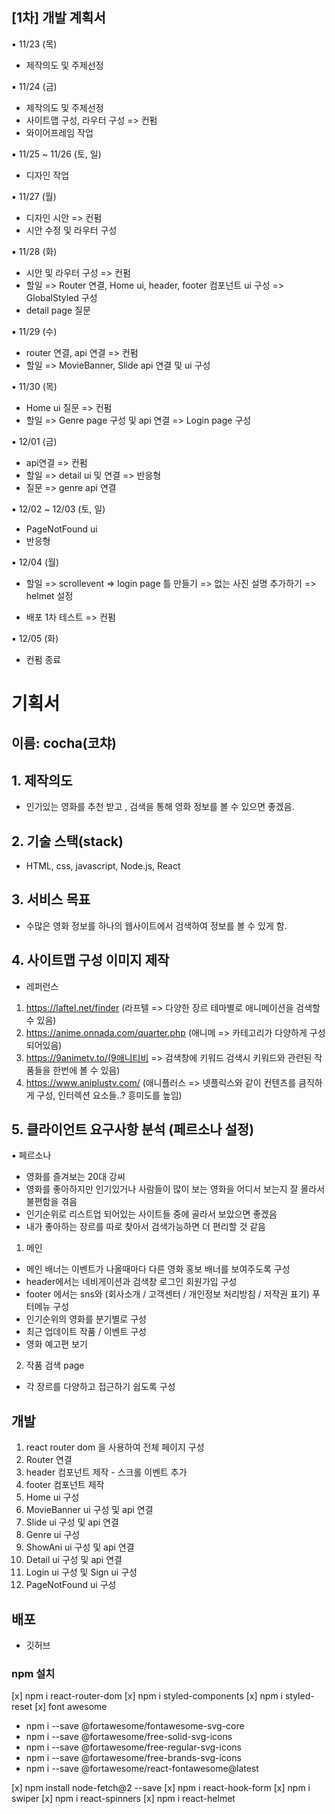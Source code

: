 ## [1차] 개발 계획서

▪ 11/23 (목)

- 제작의도 및 주제선정

▪ 11/24 (금)

- 제작의도 및 주제선정
- 사이트맵 구성, 라우터 구성 => 컨펌
- 와이어프레임 작업

▪ 11/25 ~ 11/26 (토, 일)

- 디자인 작업

▪ 11/27 (월)

- 디자인 시안 => 컨펌
- 시안 수정 및 라우터 구성

▪ 11/28 (화)

- 시안 및 라우터 구성 => 컨펌
- 할일
  => Router 연결, Home ui, header, footer 컴포넌트 ui 구성
  => GlobalStyled 구성
- detail page 질문

▪ 11/29 (수)

- router 연결, api 연결 => 컨펌
- 할일
  => MovieBanner, Slide api 연결 및 ui 구성

▪ 11/30 (목)

- Home ui 질문 => 컨펌
- 할일
  => Genre page 구성 및 api 연결
  => Login page 구성

▪ 12/01 (금)

- api연결 => 컨펌
- 할일
  => detail ui 및 연결
  => 반응형
- 질문
  => genre api 연결

▪ 12/02 ~ 12/03 (토, 일)

- PageNotFound ui
- 반응형
  <!-- [x] header menu 반응형 -->
  <!-- [x] 모바일 메뉴 클릭시 모바일메뉴 사라지게 -->
  <!-- home 반응형 슬라이드 -->
  <!-- [x] home label 버튼 색깔 -->
  <!-- detail page -->
  <!-- [x] search page -->
  <!-- login page -->
  <!--[x] pagenotfound -->
  <!-- helmet -->

▪ 12/04 (월)

- 할일
  => scrollevent
  => login page 틀 만들기
  => 없는 사진 설명 추가하기
  => helmet 설정

- 배포 1차 테스트 => 컨펌

▪ 12/05 (화)

- 컨펌 종료

# 기획서

## 이름: cocha(코챠)

## 1. 제작의도

- 인기있는 영화를 추천 받고 , 검색을 통해 영화 정보를 볼 수 있으면 좋겠음.

## 2. 기술 스택(stack)

- HTML, css, javascript, Node.js, React

## 3. 서비스 목표

- 수많은 영화 정보를 하나의 웹사이트에서 검색하여 정보를 볼 수 있게 함.

## 4. 사이트맵 구성 이미지 제작

- 레퍼런스

1. https://laftel.net/finder (라프텔 => 다양한 장르 테마별로 애니메이션을 검색할 수 있음)
2. https://anime.onnada.com/quarter.php (애니메 => 카테고리가 다양하게 구성되어있음)
3. https://9animetv.to/(9애니티비 => 검색창에 키워드 검색시 키워드와 관련된 작품들을 한번에 볼 수 있음)
4. https://www.aniplustv.com/ (애니플러스 => 넷플릭스와 같이 컨텐츠를 큼직하게 구성, 인터렉션 요소들..? 흥미도를 높임)

## 5. 클라이언트 요구사항 분석 (페르소나 설정)

▪ 페르소나

- 영화를 즐겨보는 20대 강씨
- 영화를 좋아하지만 인기있거나 사람들이 많이 보는 영화을 어디서 보는지 잘 몰라서 불편함을 겪음
- 인기순위로 리스트업 되어있는 사이트들 중에 골라서 보았으면 좋겠음
- 내가 좋아하는 장르를 따로 찾아서 검색가능하면 더 편리할 것 같음

1. 메인

- 메인 배너는 이벤트가 나올때마다 다른 영화 홍보 배너를 보여주도록 구성
- header에서는 네비게이션과 검색창 로그인 회원가입 구성
- footer 에서는 sns와 (회사소개 / 고객센터 / 개인정보 처리방침 / 저작권 표기) 푸터메뉴 구성
- 인기순위의 영화를 분기별로 구성
- 최근 업데이트 작품 / 이벤트 구성
- 영화 예고편 보기

2. 작품 검색 page

- 각 장르를 다양하고 접근하기 쉽도록 구성

## 개발

1. react router dom 을 사용하여 전체 페이지 구성
2. Router 연결
3. header 컴포넌트 제작 - 스크롤 이벤트 추가
4. footer 컴포넌트 제작
5. Home ui 구성
6. MovieBanner ui 구성 및 api 연결
7. Slide ui 구성 및 api 연결
8. Genre ui 구성
9. ShowAni ui 구성 및 api 연결
10. Detail ui 구성 및 api 연결
11. Login ui 구성 및 Sign ui 구성
12. PageNotFound ui 구성

## 배포

- 깃허브

### npm 설치

[x] npm i react-router-dom
[x] npm i styled-components
[x] npm i styled-reset
[x] font awesome

- npm i --save @fortawesome/fontawesome-svg-core
- npm i --save @fortawesome/free-solid-svg-icons
- npm i --save @fortawesome/free-regular-svg-icons
- npm i --save @fortawesome/free-brands-svg-icons
- npm i --save @fortawesome/react-fontawesome@latest

[x] npm install node-fetch@2 --save
[x] npm i react-hook-form
[x] npm i swiper
[x] npm i react-spinners
[x] npm i react-helmet
